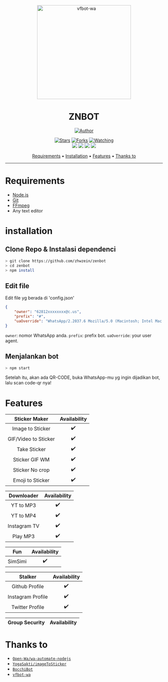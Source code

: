 <div align="center">
<img src="https://i.ibb.co/KjSBWx4/Pics-Art-02-07-11-45-03.jpg" alt="vfbot-wa" width="300" />

# ZNBOT

>
>
>

<p align="center">
  <a href="https://github.com/zhwzein"><img title="Author" src="https://img.shields.io/badge/Author-Zhwzein-red.svg?style=for-the-badge&logo=github" /></a>
</p>
<p align="center">
  <a href="https://github.com/zhwzein/znbot-wa"><img title="Stars" src="https://img.shields.io/github/stars/zhwzein/znbot-wa?color=red&style=flat-square" /></a>
  <a href="https://github.com/zhwzein/znbot-wa/network/members"><img title="Forks" src="https://img.shields.io/github/forks/zhwzein/znbot-wa?color=red&style=flat-square" /></a>
  <a href="https://github.com/zhwzein/znbot-wa/watchers"><img title="Watching" src="https://img.shields.io/github/watchers/zhwzein/znbot-wa?label=watchers&color=blue&style=flat-square" /></a> <br>
  <a href="https://www.npmjs.com/package/@open-wa/wa-automate"><img src="https://img.shields.io/npm/v/@open-wa/wa-automate.svg?color=green" /></a>
  <a href="https://app.fossa.com/projects/git%2Bgithub.com%2FSlavyanDesu%2FBocchiBot?ref=badge_shield" alt="FOSSA Status"><img src="https://app.fossa.com/api/projects/git%2Bgithub.com%2FSlavyanDesu%2FBocchiBot.svg?type=shield"/></a>
  <img src="https://img.shields.io/node/v/@open-wa/wa-automate" />
  <img src="https://img.shields.io/badge/maintained%3F-yes-green.svg?style=flat" />
</p>
<p align="center">
  <a href="https://github.com/zhwzein/znbot-wa#requirements">Requirements</a> •
  <a href="https://github.com/zhwzein/znbot-wa#installation">Installation</a> •
  <a href="https://github.com/zhwzein/znbot-wa#features">Features</a> •
  <a href="https://github.com/zhwzein/znbot-wa#thanks-to">Thanks to</a>
</p>
</div>


---



# Requirements
* [Node.js](https://nodejs.org/en/)
* [Git](https://git-scm.com/downloads)
* [FFmpeg](https://github.com/BtbN/FFmpeg-Builds/releases/download/autobuild-2020-12-08-13-03/ffmpeg-n4.3.1-26-gca55240b8c-win64-gpl-4.3.zip)
* Any text editor

# installation
## Clone Repo & Instalasi dependenci
```bash
> git clone https://github.com/zhwzein/zenbot
> cd zenbot
> npm install
```

## Edit file
Edit file yg berada di 'config.json'
```json
{
    "owner": "62812xxxxxxxx@c.us", 
    "prefix": "#",
    "uaOverride": "WhatsApp/2.2037.6 Mozilla/5.0 (Macintosh; Intel Mac OS X 10_15_6) AppleWebKit/537.36 (KHTML, like Gecko) Chrome/85.0.4183.83 Safari/537.36"
}
```

`owner`: nomor WhatsApp anda. 
`prefix`: prefix bot. 
`uaOverride`: your user agent.  

## Menjalankan bot
```bash
> npm start
```

 Setelah itu, akan ada QR-CODE, buka WhatsApp-mu yg ingin dijadikan bot, lalu scan code-qr nya!

# Features


|      Sticker Maker  | Availability |
| :-----------------: | :----------: |
| Image to Sticker    |      ✔️      |
| GIF/Video to Sticker|      ✔️      |
| Take Sticker        |      ✔️      |
| Sticker GIF WM      |      ✔️      |
| Sticker No crop     |      ✔️      |
| Emoji to Sticker    |      ✔️      |

|      Downloader     | Availability |
| :-----------------: | :----------: |
| YT to MP3           |      ✔️      |
| YT to MP4           |      ✔️      |
| Instagram TV        |      ✔️      |
| Play MP3            |      ✔️      |

|       Fun        | Availability |
| :--------------: | :----------: |
| SimSimi          |      ✔️      |

|      Stalker       | Availability |
| :----------------: | :----------: |
| Github Profile     |      ✔️      |
| Instagram Profile  |      ✔️      |
| Twitter Profile    |      ✔️      |

|   Group Security   | Availability |
| :----------------: | :----------: |


# Thanks to
* [`Open-Wa/wa-automate-nodejs`](https://github.com/open-wa/wa-automate-nodejs)
* [`YogaSakti/imageToSticker`](https://github.com/YogaSakti/imageToSticker)
* [`BocchiBot`](https://github.com/SlavyanDesu/BocchiBot)
* [`vfbot-wa`](https://github.com/VideFrelan/vfbot-wa)
